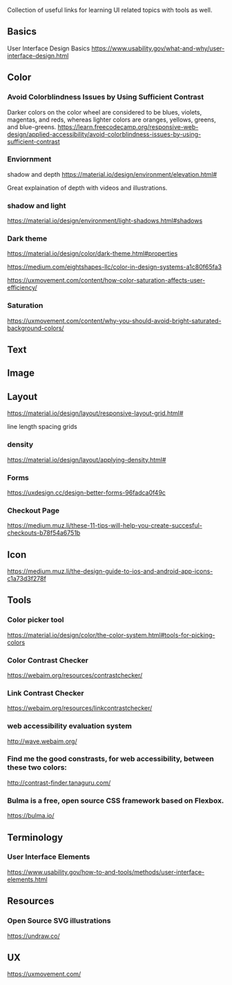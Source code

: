 Collection of useful links for learning UI related topics with tools as well.

## Basics
User Interface Design Basics
https://www.usability.gov/what-and-why/user-interface-design.html

## Color

### Avoid Colorblindness Issues by Using Sufficient Contrast
Darker colors on the color wheel are considered to be blues, violets, magentas, and reds, whereas lighter colors are oranges, yellows, greens, and blue-greens.
https://learn.freecodecamp.org/responsive-web-design/applied-accessibility/avoid-colorblindness-issues-by-using-sufficient-contrast

### Enviornment
shadow and depth
https://material.io/design/environment/elevation.html#

Great explaination of depth with videos and illustrations.

### shadow and light
https://material.io/design/environment/light-shadows.html#shadows

### Dark theme
https://material.io/design/color/dark-theme.html#properties


https://medium.com/eightshapes-llc/color-in-design-systems-a1c80f65fa3


https://uxmovement.com/content/how-color-saturation-affects-user-efficiency/


### Saturation
https://uxmovement.com/content/why-you-should-avoid-bright-saturated-background-colors/

## Text


## Image

## Layout

https://material.io/design/layout/responsive-layout-grid.html#

line length
spacing
grids

### density
https://material.io/design/layout/applying-density.html#

### Forms
https://uxdesign.cc/design-better-forms-96fadca0f49c

### Checkout Page
https://medium.muz.li/these-11-tips-will-help-you-create-succesful-checkouts-b78f54a6751b


## Icon

https://medium.muz.li/the-design-guide-to-ios-and-android-app-icons-c1a73d3f278f

## Tools

### Color picker tool
https://material.io/design/color/the-color-system.html#tools-for-picking-colors

### Color Contrast Checker
https://webaim.org/resources/contrastchecker/

### Link Contrast Checker
https://webaim.org/resources/linkcontrastchecker/

### web accessibility evaluation system
http://wave.webaim.org/

### Find me the good constrasts, for web accessibility, between these two colors:
http://contrast-finder.tanaguru.com/

### Bulma is a free, open source CSS framework based on Flexbox.
https://bulma.io/


## Terminology

### User Interface Elements
https://www.usability.gov/how-to-and-tools/methods/user-interface-elements.html

## Resources

### Open Source SVG illustrations
https://undraw.co/

## UX

https://uxmovement.com/
